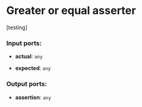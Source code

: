 # Greater or equal asserter

[testing]

### Input ports:

* __actual__: `any`


* __expected__: `any`


### Output ports:

* __assertion__: `any`


